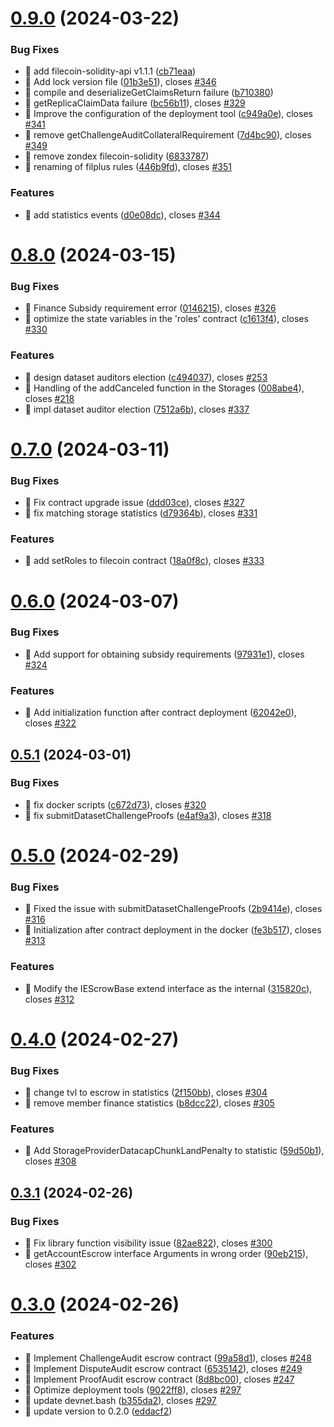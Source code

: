 

# [0.9.0](https://github.com/dataswap/core/compare/v0.8.0...v0.9.0) (2024-03-22)


### Bug Fixes

* 🐛 add filecoin-solidity-api v1.1.1 ([cb71eaa](https://github.com/dataswap/core/commit/cb71eaabcc449a934cde1e9c2843f848566827d5))
* 🐛 Add lock version file ([01b3e51](https://github.com/dataswap/core/commit/01b3e51f509b016781bdd737722228e90b68c773)), closes [#346](https://github.com/dataswap/core/issues/346)
* 🐛 compile and deserializeGetClaimsReturn failure ([b710380](https://github.com/dataswap/core/commit/b710380db9502885e424e25e442d94d3f3560c72))
* 🐛 getReplicaClaimData failure ([bc56b11](https://github.com/dataswap/core/commit/bc56b1155e44154736979275eb98484db03afd6d)), closes [#329](https://github.com/dataswap/core/issues/329)
* 🐛 Improve the configuration of the deployment tool ([c949a0e](https://github.com/dataswap/core/commit/c949a0e9f21f471925d8bdf6b76429365d2a74d7)), closes [#341](https://github.com/dataswap/core/issues/341)
* 🐛 remove getChallengeAuditCollateralRequirement ([7d4bc90](https://github.com/dataswap/core/commit/7d4bc9025c8643bb59403b2cfa7bf54dfafed36f)), closes [#349](https://github.com/dataswap/core/issues/349)
* 🐛 remove zondex  filecoin-solidity ([6833787](https://github.com/dataswap/core/commit/6833787e4370038afb015100a37deff34623b23d))
* 🐛 renaming of filplus rules ([446b9fd](https://github.com/dataswap/core/commit/446b9fd6e8798e8c9d618c03b673a675753a71de)), closes [#351](https://github.com/dataswap/core/issues/351)


### Features

* 🎸 add statistics events ([d0e08dc](https://github.com/dataswap/core/commit/d0e08dc6b7ea90978104282f36e2926516e34b43)), closes [#344](https://github.com/dataswap/core/issues/344)

# [0.8.0](https://github.com/dataswap/core/compare/v0.7.0...v0.8.0) (2024-03-15)


### Bug Fixes

* 🐛 Finance Subsidy requirement error ([0146215](https://github.com/dataswap/core/commit/0146215c418417da5659a2c6488c7739487ef97c)), closes [#326](https://github.com/dataswap/core/issues/326)
* 🐛 optimize the state variables in the 'roles' contract ([c1613f4](https://github.com/dataswap/core/commit/c1613f4a507cc0ca08db914cfd51e7aab286722b)), closes [#330](https://github.com/dataswap/core/issues/330)


### Features

* 🎸 design dataset auditors election ([c494037](https://github.com/dataswap/core/commit/c4940379f518d0cf6b22940d269874329030c5e7)), closes [#253](https://github.com/dataswap/core/issues/253)
* 🎸 Handling of the addCanceled function in the Storages ([008abe4](https://github.com/dataswap/core/commit/008abe4a807ffc89f17e99bc4dc28901cf577be7)), closes [#218](https://github.com/dataswap/core/issues/218)
* 🎸 impl dataset auditor election ([7512a6b](https://github.com/dataswap/core/commit/7512a6b728493aaf8e50b49751244f7d39d22188)), closes [#337](https://github.com/dataswap/core/issues/337)

# [0.7.0](https://github.com/dataswap/core/compare/v0.6.0...v0.7.0) (2024-03-11)


### Bug Fixes

* 🐛 Fix contract upgrade issue ([ddd03ce](https://github.com/dataswap/core/commit/ddd03ceebfe77755a0a44cd6d7a67069024a13fc)), closes [#327](https://github.com/dataswap/core/issues/327)
* 🐛 fix matching storage statistics ([d79364b](https://github.com/dataswap/core/commit/d79364b5e276fb8d26c914d41190adbc578345e0)), closes [#331](https://github.com/dataswap/core/issues/331)


### Features

* 🎸 add setRoles to filecoin contract ([18a0f8c](https://github.com/dataswap/core/commit/18a0f8cd9f49f1cdaec8a7b25216362ceef323d0)), closes [#333](https://github.com/dataswap/core/issues/333)

# [0.6.0](https://github.com/dataswap/core/compare/v0.5.1...v0.6.0) (2024-03-07)


### Bug Fixes

* 🐛 Add support for obtaining subsidy requirements ([97931e1](https://github.com/dataswap/core/commit/97931e17bcf007c37bf95df9ca33089a41d20eeb)), closes [#324](https://github.com/dataswap/core/issues/324)


### Features

* 🎸 Add initialization function after contract deployment ([62042e0](https://github.com/dataswap/core/commit/62042e0fcb05225c23dc1c27b58f0109bba524c1)), closes [#322](https://github.com/dataswap/core/issues/322)

## [0.5.1](https://github.com/dataswap/core/compare/v0.5.0...v0.5.1) (2024-03-01)


### Bug Fixes

* 🐛 fix docker scripts ([c672d73](https://github.com/dataswap/core/commit/c672d73eed728f55532465435058e5190143c66d)), closes [#320](https://github.com/dataswap/core/issues/320)
* 🐛 fix submitDatasetChallengeProofs ([e4af9a3](https://github.com/dataswap/core/commit/e4af9a3ee2fbf37a1269b194855cdfa956969663)), closes [#318](https://github.com/dataswap/core/issues/318)

# [0.5.0](https://github.com/dataswap/core/compare/v0.4.0...v0.5.0) (2024-02-29)


### Bug Fixes

* 🐛 Fixed the issue with submitDatasetChallengeProofs ([2b9414e](https://github.com/dataswap/core/commit/2b9414e018396e74285c288a7a63473e7c9e4c54)), closes [#316](https://github.com/dataswap/core/issues/316)
* 🐛 Initialization after contract deployment in the docker ([fe3b517](https://github.com/dataswap/core/commit/fe3b5176b56266928a11be963da4c31cd41d73e6)), closes [#313](https://github.com/dataswap/core/issues/313)


### Features

* 🎸 Modify the IEScrowBase extend interface as the internal ([315820c](https://github.com/dataswap/core/commit/315820c6708403293f05a47ad733d2b9cfdcd8e8)), closes [#312](https://github.com/dataswap/core/issues/312)

# [0.4.0](https://github.com/dataswap/core/compare/v0.3.1...v0.4.0) (2024-02-27)


### Bug Fixes

* 🐛 change tvl to escrow in statistics ([2f150bb](https://github.com/dataswap/core/commit/2f150bb4c223df86f26cbe86d2b8fab2907d330e)), closes [#304](https://github.com/dataswap/core/issues/304)
* 🐛 remove member finance statistics ([b8dcc22](https://github.com/dataswap/core/commit/b8dcc2252b1704fc8269156f0e00ecd0fc37f541)), closes [#305](https://github.com/dataswap/core/issues/305)


### Features

* 🎸 Add StorageProviderDatacapChunkLandPenalty to statistic ([59d50b1](https://github.com/dataswap/core/commit/59d50b189292f41ed399e5ef6b880c786733abde)), closes [#308](https://github.com/dataswap/core/issues/308)

## [0.3.1](https://github.com/dataswap/core/compare/v0.3.0...v0.3.1) (2024-02-26)


### Bug Fixes

* 🐛 Fix library function visibility issue ([82ae822](https://github.com/dataswap/core/commit/82ae8226e7e7acea69ae8de5ecba99db6578be4a)), closes [#300](https://github.com/dataswap/core/issues/300)
* 🐛 getAccountEscrow interface Arguments in wrong order ([90eb215](https://github.com/dataswap/core/commit/90eb215efa7bfb8655689082c5b5261178d30188)), closes [#302](https://github.com/dataswap/core/issues/302)

# [0.3.0](https://github.com/dataswap/core/compare/v0.2.0...v0.3.0) (2024-02-26)


### Features

* 🎸 Implement ChallengeAudit escrow contract ([99a58d1](https://github.com/dataswap/core/commit/99a58d1bd59f149461ad80088bf4d17dc5ab4265)), closes [#248](https://github.com/dataswap/core/issues/248)
* 🎸 Implement DisputeAudit escrow contract ([6535142](https://github.com/dataswap/core/commit/653514241de1f8551e130ef7d9ad18825a8f16d9)), closes [#249](https://github.com/dataswap/core/issues/249)
* 🎸 Implement ProofAudit escrow contract ([8d8bc00](https://github.com/dataswap/core/commit/8d8bc003f93f79a5908eb9a4f7c25558e934f3ee)), closes [#247](https://github.com/dataswap/core/issues/247)
* 🎸 Optimize deployment tools ([9022ff8](https://github.com/dataswap/core/commit/9022ff8748e91906cdcfe111bdc88fb6e13caf86)), closes [#297](https://github.com/dataswap/core/issues/297)
* 🎸 update devnet.bash ([b355da2](https://github.com/dataswap/core/commit/b355da20c8aa4e99b37f725a2a51f1a5d5bf72b4)), closes [#297](https://github.com/dataswap/core/issues/297)
* 🎸 update version to 0.2.0 ([eddacf2](https://github.com/dataswap/core/commit/eddacf219c0b52e96404545832ae31f24e551e8d))
